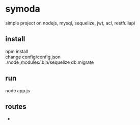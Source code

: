 # symoda
simple project on nodejs, mysql, sequelize, jwt, acl, restfullapi

## install 
npm install <br>
change config/config.json <br>
./node_modules/.bin/sequelize db:migrate

## run
node app.js

## routes
-
